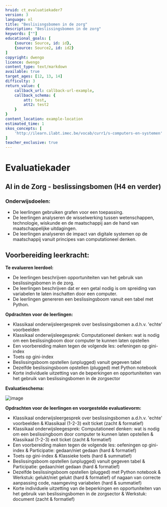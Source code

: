 ```yaml
---
hruid: ct_evaluatiekader7
version: 3
language: nl
title: "Beslisisngsbomen in de zorg"
description: "Beslissingsbomen in de zorg"
keywords: [""]
educational_goals: [
    {source: Source, id: id}, 
    {source: Source2, id: id2}
]
copyright: dwengo
licence: dwengo
content_type: text/markdown
available: true
target_ages: [12, 13, 14]
difficulty: 3
return_value: {
    callback_url: callback-url-example,
    callback_schema: {
        att: test,
        att2: test2
    }
}
content_location: example-location
estimated_time: 1
skos_concepts: [
    'http://ilearn.ilabt.imec.be/vocab/curr1/s-computers-en-systemen'
]
teacher_exclusive: true
---
```


# Evaluatiekader

## AI in de Zorg - beslissingsbomen (H4 en verder)

### Onderwijsdoelen:
- De leerlingen gebruiken grafen voor een toepassing.
- De leerlingen analyseren de wisselwerking tussen wetenschappen, technologie, wiskunde en de maatschappij aan de hand van maatschappelijke uitdagingen.    
- De leerlingen analyseren de impact van digitale systemen op de maatschappij vanuit principes van computationeel denken.

**Voorbereiding leerkracht:** 
- 

**Te evalueren leerdoel:** 
- De leerlingen beschrijven opportuniteiten van het gebruik van beslissingsbomen in de zorg. 
- De leerlingen beschrijven dat er een getal nodig is om spreiding van variabelen te laten inschatten door een computer.
- De leerlingen genereren een beslissingsboom vanuit een tabel met Python.

**Opdrachten voor de leerlingen:**<br>
- Klassikaal onderwijsleergesprek over beslissingsbomen a.d.h.v. 'echte' voorbeelden
- Klassikaal onderwijsleegesprek: Computationeel denken: wat is nodig om een beslissingboom door computer te kunnen laten opstellen 
- Een voorbereiding maken tegen de volgende les: oefeningen op gini-index
- Toets op gini-index
- Beslissingsboom opstellen (unplugged) vanuit gegeven tabel
- Dezelfde beslissingsboom opstellen (plugged) met Python notebook
- Korte individuele uitzetting van de beperkingen en opportuniteiten van het gebruik van beslissingsbomen in de zorgsector
 
**Evaluatieschema:**

![image](https://github.com/dwengovzw/learning_content/assets/48352335/b67b11f2-185f-4909-a44d-ad0d7e9c6c74)

**Opdrachten voor de leerlingen en voorgestelde evaluatievorm:**<br>
- Klassikaal onderwijsleergesprek over beslissingsbomen a.d.h.v. 'echte' voorbeelden & Klassikaal (1-2-3) exit ticket (zacht & formatief)
- Klassikaal onderwijsleegesprek: Computationeel denken: wat is nodig om een beslissingboom door computer te kunnen laten opstellen & Klassikaal (1-2-3) exit ticket (zacht & formatief)
- Een voorbereiding maken tegen de volgende les: oefeningen op gini-index & Participatie: gedaan/niet gedaan (hard & formatief)
- Toets op gini-index & Klassieke toets (hard & summatief)
- Beslissingsboom opstellen (unplugged) vanuit gegeven tabel & Participatie: gedaan/niet gedaan (hard & formatief)
- Dezelfde beslissingsboom opstellen (plugged) met Python notebook & Werkstuk: gelukt/niet gelukt (hard & formatief) of nagaan van correcte aanpassing code, naamgeving variabelen (hard & summatief)
- Korte individuele uitzetting van de beperkingen en opportuniteiten van het gebruik van beslissingsbomen in de zorgsector & Werkstuk: document (zacht & formatief)

